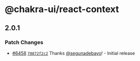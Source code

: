# @chakra-ui/react-context

## 2.0.1

### Patch Changes

- [#6458](https://github.com/chakra-ui/chakra-ui/pull/6458)
  [`70872f2c2`](https://github.com/chakra-ui/chakra-ui/commit/70872f2c2254186bbcc1964897fe660eb1c1b010)
  Thanks [@segunadebayo](https://github.com/segunadebayo)! - Initial release
